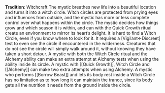 **Tradition**: Witchcraft
The mystic breathes new life into a beautiful location and turns it into a witch circle. Witch circles are protected from prying eyes and influences from outside, and the mystic has more or less complete control over what happens within the circle. The mystic decides how things grow and which season it is within, and can with the Quick Growth ritual create an environment to mirror its heart’s delight.
It is hard to find a Witch Circle, even if you know where to look for it. It requires a [Vigilant←Discreet] test to even see the circle if encountered in the wilderness. Creatures that do not see the circle will simply walk around it, without knowing they have taken a short detour.
A mystic with both the Witch Circle ritual and the Alchemy ability can make an extra attempt at Alchemy tests when using the ability inside its circle. A mystic with [[Quick Growth]], Witch Circle and [[Alchemy]] can make two extra attempts when using Alchemy.
A mystic who performs [[Borrow Beast]] and lets its body rest inside a Witch Circle has no limitation as to how long it can maintain the trance, since its body gets all the nutrition it needs from the ground inside the circle.